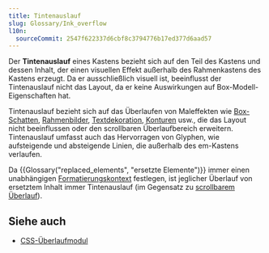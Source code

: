 ```yaml
---
title: Tintenauslauf
slug: Glossary/Ink_overflow
l10n:
  sourceCommit: 2547f622337d6cbf8c3794776b17ed377d6aad57
---
```


Der **Tintenauslauf** eines Kastens bezieht sich auf den Teil des Kastens und dessen Inhalt, der einen visuellen Effekt außerhalb des Rahmenkastens des Kastens erzeugt. Da er ausschließlich visuell ist, beeinflusst der Tintenauslauf nicht das Layout, da er keine Auswirkungen auf Box-Modell-Eigenschaften hat.

Tintenauslauf bezieht sich auf das Überlaufen von Maleffekten wie [Box-Schatten](/de/docs/Web/CSS/box-shadow), [Rahmenbilder](/de/docs/Web/CSS/CSS_backgrounds_and_borders), [Textdekoration](/de/docs/Web/CSS/CSS_text_decoration), [Konturen](/de/docs/Web/CSS/outline) usw., die das Layout nicht beeinflussen oder den scrollbaren Überlaufbereich erweitern. Tintenauslauf umfasst auch das Hervorragen von Glyphen, wie aufsteigende und absteigende Linien, die außerhalb des em-Kastens verlaufen.

Da {{Glossary("replaced_elements", "ersetzte Elemente")}} immer einen unabhängigen [Formatierungskontext](/de/docs/Web/CSS/CSS_display/Introduction_to_formatting_contexts) festlegen, ist jeglicher Überlauf von ersetztem Inhalt immer Tintenauslauf (im Gegensatz zu [scrollbarem Überlauf](/de/docs/Learn_web_development/Core/Styling_basics/Overflow)).

## Siehe auch

- [CSS-Überlaufmodul](/de/docs/Web/CSS/CSS_overflow)
